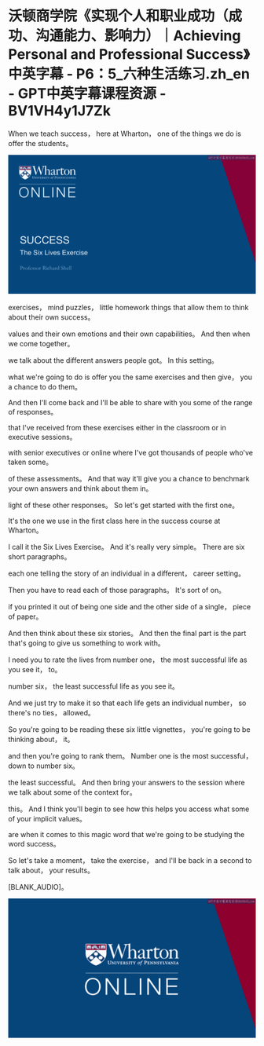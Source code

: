 # 沃顿商学院《实现个人和职业成功（成功、沟通能力、影响力）｜Achieving Personal and Professional Success》中英字幕 - P6：5_六种生活练习.zh_en - GPT中英字幕课程资源 - BV1VH4y1J7Zk

When we teach success， here at Wharton， one of the things we do is offer the students。

![](img/2078ee3d537ea20d5e7290ec33f01253_1.png)

exercises， mind puzzles， little homework things that allow them to think about their own success。

values and their own emotions and their own capabilities。 And then when we come together。

we talk about the different answers people got。 In this setting。

what we're going to do is offer you the same exercises and then give， you a chance to do them。

And then I'll come back and I'll be able to share with you some of the range of responses。

that I've received from these exercises either in the classroom or in executive sessions。

with senior executives or online where I've got thousands of people who've taken some。

of these assessments。 And that way it'll give you a chance to benchmark your own answers and think about them in。

light of these other responses。 So let's get started with the first one。

It's the one we use in the first class here in the success course at Wharton。

I call it the Six Lives Exercise。 And it's really very simple。 There are six short paragraphs。

each one telling the story of an individual in a different， career setting。

Then you have to read each of those paragraphs。 It's sort of on。

if you printed it out of being one side and the other side of a single， piece of paper。

And then think about these six stories。 And then the final part is the part that's going to give us something to work with。

I need you to rate the lives from number one， the most successful life as you see it， to。

number six， the least successful life as you see it。

And we just try to make it so that each life gets an individual number， so there's no ties， allowed。

So you're going to be reading these six little vignettes， you're going to be thinking about， it。

and then you're going to rank them。 Number one is the most successful， down to number six。

the least successful。 And then bring your answers to the session where we talk about some of the context for。

this。 And I think you'll begin to see how this helps you access what some of your implicit values。

are when it comes to this magic word that we're going to be studying the word success。

So let's take a moment， take the exercise， and I'll be back in a second to talk about， your results。

[BLANK_AUDIO]。

![](img/2078ee3d537ea20d5e7290ec33f01253_3.png)
